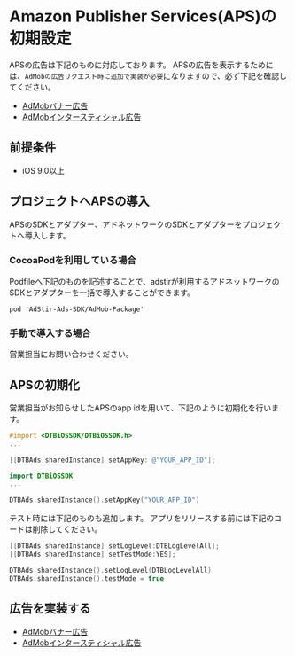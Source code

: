 # Amazon Publisher Services(APS)の初期設定

APSの広告は下記のものに対応しております。
APSの広告を表示するためには、`AdMobの広告リクエスト時に追加で実装が必要`になりますので、必ず下記を確認してください。

* [AdMobバナー広告](banner.md)
* [AdMobインタースティシャル広告](interstitial.md)

## 前提条件

* iOS 9.0以上

## プロジェクトへAPSの導入

APSのSDKとアダプター、アドネットワークのSDKとアダプターをプロジェクトへ導入します。

### CocoaPodを利用している場合
Podfileへ下記のものを記述することで、adstirが利用するアドネットワークのSDKとアダプターを一括で導入することができます。

```
pod 'AdStir-Ads-SDK/AdMob-Package'
```

### 手動で導入する場合

営業担当にお問い合わせください。


## APSの初期化

営業担当がお知らせしたAPSのapp idを用いて、下記のように初期化を行います。

```Objective-c tab=
#import <DTBiOSSDK/DTBiOSSDK.h>
...

[[DTBAds sharedInstance] setAppKey: @"YOUR_APP_ID"];
```

```swift tab=
import DTBiOSSDK
...

DTBAds.sharedInstance().setAppKey("YOUR_APP_ID")
```

テスト時には下記のものも追加します。
アプリをリリースする前には下記のコードは削除してください。

```Objective-c tab=
[[DTBAds sharedInstance] setLogLevel:DTBLogLevelAll];
[[DTBAds sharedInstance] setTestMode:YES];
```

```swift tab=
DTBAds.sharedInstance().setLogLevel(DTBLogLevelAll)
DTBAds.sharedInstance().testMode = true
```

## 広告を実装する

* [AdMobバナー広告](banner.md)
* [AdMobインタースティシャル広告](interstitial.md)
